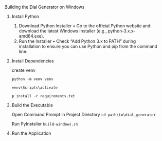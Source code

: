 Building the Dial Generator on Windows

1. Install Python

	1.	Download Python Installer
	•	Go to the official Python website and download the latest Windows Installer (e.g., python-3.x.x-amd64.exe).
	2.	Run the Installer
	•	Check “Add Python 3.x to PATH” during installation to ensure you can use Python and pip from the command line.


2. Install Dependencies

	create venv

	`python -m venv venv`

	`venv\Scripts\activate`

	`p install -r requirements.txt`

3. Build the Executable

	Open Command Prompt in Project Directory
	`cd path\to\dial_generator`


	Run PyInstaller
	`build-windows.sh`

4. Run the Application
